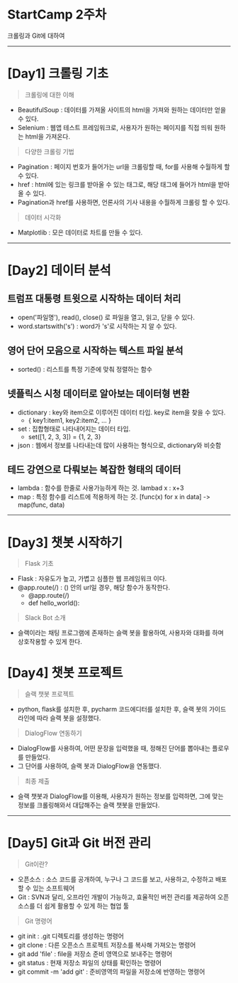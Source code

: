# StartCamp 2주차
크롤링과 Git에 대하여

---

# [Day1] 크롤링 기초
> 크롤링에 대한 이해
* BeautifulSoup : 데이터를 가져올 사이트의 html을 가져와 원하는 데이터만 얻을 수 있다.
* Selenium : 웹앱 테스트 프레임워크로, 사용자가 원하는 페이지를 직접 띄워 원하는 html을 가져온다.
> 다양한 크롤링 기법
* Pagination : 페이지 번호가 들어가는 url을 크롤링할 때, for를 사용해 수월하게 할 수 있다.
* href : html에 있는 링크를 받아올 수 있는 태그로, 해당 태그에 들어가 html을 받아올 수 있다.
* Pagination과 href를 사용하면, 언론사의 기사 내용을 수월하게 크롤링 할 수 있다.
> 데이터 시각화
* Matplotlib : 모은 데이터로 차트를 만들 수 있다.

---

# [Day2] 데이터 분석
## 트럼프 대통령 트윗으로 시작하는 데이터 처리
* open('파일명'), read(), close() 로 파일을 열고, 읽고, 닫을 수 있다.
* word.startswith('s') : word가 's'로 시작하는 지 알 수 있다.
## 영어 단어 모음으로 시작하는 텍스트 파일 분석
* sorted() : 리스트를 특정 기준에 맞춰 정렬하는 함수
## 넷플릭스 시청 데이터로 알아보는 데이터형 변환
* dictionary : key와 item으로 이루어진 데이터 타입. key로 item을 찾을 수 있다.
   * { key1:item1, key2:item2, ... }
* set : 집합형태로 나타내어지는 데이터 타입.
   * set([1, 2, 3, 3]) = {1, 2, 3}
* json : 웹에서 정보를 나타내는데 많이 사용하는 형식으로, dictionary와 비슷함
## 테드 강연으로 다뤄보는 복잡한 형태의 데이터
* lambda : 함수를 한줄로 사용가능하게 하는 것. lambad x : x+3
* map : 특정 함수를 리스트에 적용하게 하는 것. [func(x) for x in data] -> map(func, data)

---

# [Day3] 챗봇 시작하기
> Flask 기초
* Flask : 자유도가 높고, 가볍고 심플한 웹 프레임워크 이다.
* @app.route(/) : () 안의 url일 경우, 해당 함수가 동작한다.
    * @app.route(/)
    * def hello_world():
> Slack Bot 소개
* 슬랙이라는 채팅 프로그램에 존재하는 슬랙 봇을 활용하여, 사용자와 대화를 하며 상호작용할 수 있게 한다.

# [Day4] 챗봇 프로젝트
> 슬랙 챗봇 프로젝트
* python, flask를 설치한 후, pycharm 코드에디터를 설치한 후, 슬랙 봇의 가이드라인에 따라
    슬랙 봇을 설정했다.
> DialogFlow 연동하기
* DialogFlow를 사용하여, 어떤 문장을 입력했을 때, 정해진 단어를 뽑아내는 플로우를 만들었다.
* 그 단어를 사용하여, 슬랙 봇과 DialogFlow을 연동했다.
> 최종 제출
* 슬랙 챗봇과 DialogFlow를 이용해, 사용자가 원하는 정보를 입력하면, 그에 맞는 정보를 크롤링해와서 대답해주는 슬랙 챗봇을 만들었다.

---

# [Day5] Git과 Git 버전 관리
> Git이란?
* 오픈소스 : 소스 코드를 공개하여, 누구나 그 코드를 보고, 사용하고, 수정하고 배포할 수 있는 소프트웨어
* Git : SVN과 달리, 오프라인 개발이 가능하고, 효율적인 버전 관리를 제공하여 오픈소스를 더 쉽게 활용할 수 있게 하는 협업 툴
> Git 명령어
* git init : .git 디렉토리를 생성하는 명령어
* git clone : 다른 오픈소스 프로젝트 저장소를 복사해 가져오는 명령어
* git add 'file' : file을 저장소 준비 영역으로 보내주는 명령어
* git status : 현재 저장소 파일의 상태를 확인하는 명령어
* git commit -m 'add git' : 준비영역의 파일을 저장소에 반영하는 명령어
 

